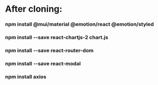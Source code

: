 # After cloning:
### npm install @mui/material @emotion/react @emotion/styled
### npm install --save react-chartjs-2 chart.js
### npm install --save react-router-dom
### npm install --save react-modal
### npm install axios

